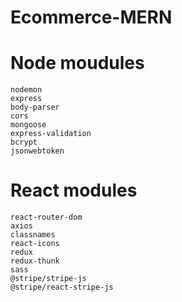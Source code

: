 # Ecommerce-MERN

# Node moudules

    nodemon
    express
    body-parser
    cors
    mongoose
    express-validation
    bcrypt
    jsonwebtoken

# React modules

    react-router-dom
    axios
    classnames
    react-icons
    redux
    redux-thunk
    sass
    @stripe/stripe-js
    @stripe/react-stripe-js

